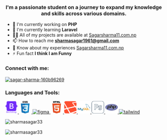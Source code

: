 <h1 align="center">
  <span id="typewriter"></span>
</h1>
<h3 align="center">I'm a passionate student on a journey to expand my knowledge and skills across various domains.</h3>

- 🔭 I'm currently working on **PHP**
- 🌱 I'm currently learning **Laravel**
- 👨‍💻 All of my projects are available at [Sagarsharma11.com.np](Sagarsharma11.com.np)
- 📫 How to reach me **sharmasagar1961@gmail.com**
- 📄 Know about my experiences [Sagarsharma11.com.np](Sagarsharma11.com.np)
- ⚡ Fun fact **I think I am Funny**

<h3 align="left">Connect with me:</h3>
<p align="left">
<a href="https://linkedin.com/in/sagar-sharma-160b96269" target="blank"><img align="center" src="https://raw.githubusercontent.com/rahuldkjain/github-profile-readme-generator/master/src/images/icons/Social/linked-in-alt.svg" alt="sagar-sharma-160b96269" height="30" width="40" /></a>
</p>

<h3 align="left">Languages and Tools:</h3>
<p align="left">
  <a href="https://getbootstrap.com" target="_blank" rel="noreferrer"> <img src="https://raw.githubusercontent.com/devicons/devicon/master/icons/bootstrap/bootstrap-plain-wordmark.svg" alt="bootstrap" width="40" height="40"/> </a>
  <a href="https://www.w3schools.com/css/" target="_blank" rel="noreferrer"> <img src="https://raw.githubusercontent.com/devicons/devicon/master/icons/css3/css3-original-wordmark.svg" alt="css3" width="40" height="40"/> </a>
  <a href="https://www.figma.com/" target="_blank" rel="noreferrer"> <img src="https://www.vectorlogo.zone/logos/figma/figma-icon.svg" alt="figma" width="40" height="40"/> </a>
  <a href="https://www.w3.org/html/" target="_blank" rel="noreferrer"> <img src="https://raw.githubusercontent.com/devicons/devicon/master/icons/html5/html5-original-wordmark.svg" alt="html5" width="40" height="40"/> </a>
  <a href="https://laravel.com/" target="_blank" rel="noreferrer"> <img src="https://raw.githubusercontent.com/devicons/devicon/master/icons/laravel/laravel-plain.svg" alt="laravel" width="40" height="40"/> </a>
  <a href="https://www.mysql.com/" target="_blank" rel="noreferrer"> <img src="https://raw.githubusercontent.com/devicons/devicon/master/icons/mysql/mysql-original-wordmark.svg" alt="mysql" width="40" height="40"/> </a>
  <a href="https://www.photoshop.com/en" target="_blank" rel="noreferrer"> <img src="https://raw.githubusercontent.com/devicons/devicon/master/icons/photoshop/photoshop-line.svg" alt="photoshop" width="40" height="40"/> </a>
  <a href="https://www.php.net" target="_blank" rel="noreferrer"> <img src="https://raw.githubusercontent.com/devicons/devicon/master/icons/php/php-original.svg" alt="php" width="40" height="40"/> </a>
  <a href="https://tailwindcss.com/" target="_blank" rel="noreferrer"> <img src="https://www.vectorlogo.zone/logos/tailwindcss/tailwindcss-icon.svg" alt="tailwind" width="40" height="40"/> </a>
</p>

<p><img align="center" src="https://github-readme-stats.vercel.app/api/top-langs?username=sharmasagar33&show_icons=true&locale=en&layout=compact" alt="sharmasagar33" /></p>
<p><img align="center" src="https://github-readme-streak-stats.herokuapp.com/?user=sharmasagar33&" alt="sharmasagar33" /></p>

<style>
  @keyframes blink {
    0% { opacity: 1; }
    50% { opacity: 0; }
    100% { opacity: 1; }
  }
  
  #typewriter::after {
    content: '|';
    animation: blink 0.7s infinite;
  }
</style>

<script>
  const text = "Hi 👋, I'm Sagar Sharma";
  let i = 0;
  const speed = 100; // Adjust the speed of typing here (lower value = faster)

  function typeWriter() {
    if (i < text.length) {
      document.getElementById("typewriter").innerHTML += text.charAt(i);
      i++;
      setTimeout(typeWriter, speed);
    }
  }

  window.onload = typeWriter;
</script>

